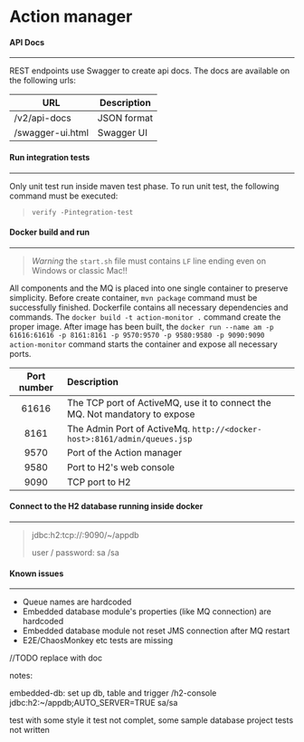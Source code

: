 # Action manager

#### API Docs

---
REST endpoints use Swagger to create api docs. The docs are available on the following urls:

|URL|Description|
|---|---------|
|/v2/api-docs|JSON format|
|/swagger-ui.html|Swagger UI|



#### Run integration tests

---
Only unit test run inside maven test phase. To run unit test, the following command must be executed:
>`verify -Pintegration-test`

#### Docker build and run

---
>*Warning*
>the `start.sh` file must contains `LF` line ending even on Windows or classic Mac!!

All components and the MQ is placed into one single container to preserve simplicity.
Before create container, `mvn package` command must be successfully finished.
Dockerfile contains all necessary dependencies and commands.
The `docker build -t action-monitor .` command create the proper image.
After image has been built, the 
`docker run --name am -p 61616:61616 -p 8161:8161 -p 9570:9570 -p 9580:9580 -p 9090:9090 action-monitor`
command starts the container and expose all necessary ports.

|Port number| Description|
|:---------:|:----------|
|61616      |The TCP port of ActiveMQ, use it to connect the MQ. Not mandatory to expose|
|8161       |The Admin Port of ActiveMq. `http://<docker-host>:8161/admin/queues.jsp`|
|9570       |Port of the Action manager|
|9580       |Port to H2's web console|
|9090       |TCP port to H2|

#### Connect to the H2 database running inside docker

---
>jdbc:h2:tcp://<docker-host>:9090/~/appdb
>
>user / password: sa /sa


#### Known issues

---
* Queue names are hardcoded
* Embedded database module's properties (like MQ connection) are hardcoded
* Embedded database module not reset JMS connection after MQ restart
* E2E/ChaosMonkey etc tests are missing


//TODO replace with doc

notes:

embedded-db: set up db, table and trigger
/h2-console
jdbc:h2:~/appdb;AUTO_SERVER=TRUE
sa/sa

test with some style
it test not complet, some sample
database project tests not written



